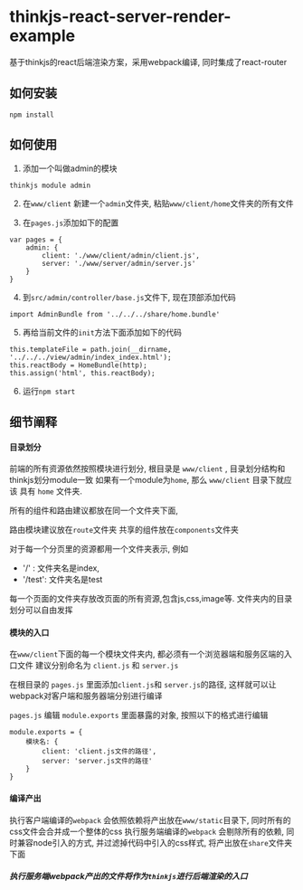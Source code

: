 # thinkjs-react-server-render-example

基于thinkjs的react后端渲染方案，采用webpack编译, 同时集成了react-router

## 如何安装

```
npm install
```

## 如何使用

1. 添加一个叫做admin的模块
```
thinkjs module admin
```
2. 在`www/client` 新建一个`admin`文件夹, 粘贴`www/client/home`文件夹的所有文件

3. 在`pages.js`添加如下的配置

```
var pages = {
    admin: {
        client: './www/client/admin/client.js',
        server: './www/server/admin/server.js'
    }
}
```
4. 到`src/admin/controller/base.js`文件下, 现在顶部添加代码

```
import AdminBundle from '../../../share/home.bundle'
```

5. 再给当前文件的`init`方法下面添加如下的代码

```
this.templateFile = path.join(__dirname, '../../../view/admin/index_index.html');
this.reactBody = HomeBundle(http);
this.assign('html', this.reactBody);
```

6. 运行`npm start`

## 细节阐释

#### 目录划分

前端的所有资源依然按照模块进行划分, 根目录是 `www/client` , 目录划分结构和thinkjs划分module一致
如果有一个module为`home`, 那么 `www/client` 目录下就应该 具有 `home` 文件夹.

所有的组件和路由建议都放在同一个文件夹下面,

路由模块建议放在`route`文件夹
共享的组件放在`components`文件夹

对于每一个分页里的资源都用一个文件夹表示, 例如

+ '/'    : 文件夹名是index,
+ '/test': 文件夹名是test

每一个页面的文件夹存放改页面的所有资源,包含js,css,image等. 文件夹内的目录划分可以自由发挥


#### 模块的入口

在`www/client`下面的每一个模块文件夹内, 都必须有一个浏览器端和服务区端的入口文件
建议分别命名为 `client.js` 和 `server.js`

在根目录的 `pages.js` 里面添加`client.js`和 `server.js`的路径, 这样就可以让webpack对客户端和服务器端分别进行编译

`pages.js` 编辑 `module.exports` 里面暴露的对象, 按照以下的格式进行编辑

```
module.exports = {
    模块名: {
        client: 'client.js文件的路径',
        server: 'server.js文件的路径'
    }
}
```

#### 编译产出

执行客户端编译的`webpack` 会依照依赖将产出放在`www/static`目录下, 同时所有的css文件会合并成一个整体的css
执行服务端编译的`webpack` 会剔除所有的依赖, 同时兼容node引入的方式, 并过滤掉代码中引入的css样式, 将产出放在`share`文件夹下面

##### 执行服务端webpack产出的文件将作为`thinkjs`进行后端渲染的入口

